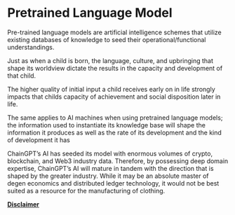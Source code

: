 # Pretrained Language Model

Pre-trained language models are artificial intelligence schemes that utilize existing databases of knowledge to seed their operational/functional understandings.

Just as when a child is born, the language, culture, and upbringing that shape its worldview dictate the results in the capacity and development of that child.&#x20;

The higher quality of initial input a child receives early on in life strongly impacts that childs capacity of achievement and social disposition later in life.&#x20;

The same applies to AI machines when using pretrained language models; the information used to instantiate its knowledge base will shape the information it produces as well as the rate of its development and the kind of development it has

ChainGPT’s AI has seeded its model with enormous volumes of crypto, blockchain, and Web3 industry data. Therefore, by possessing deep domain expertise, ChainGPT’s AI will mature in tandem with the direction that is shaped by the greater industry. While it may be an absolute master of degen economics and distributed ledger technology, it would not be best suited as a resource for the manufacturing of clothing.



[**Disclaimer**](../../misc/legal-docs/disclaimer.md)
